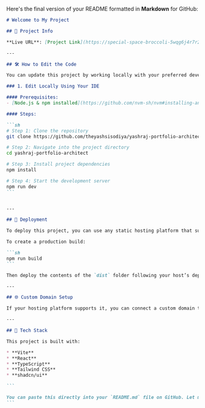 Here's the final version of your README formatted in **Markdown** for GitHub:

````markdown
# Welcome to My Project

## 📌 Project Info

**Live URL**: [Project Link](https://special-space-broccoli-5wqg6j4r7r2vpjj-8080.app.github.dev/)

---

## 🛠️ How to Edit the Code

You can update this project by working locally with your preferred development environment.

### 1. Edit Locally Using Your IDE

#### Prerequisites:
- [Node.js & npm installed](https://github.com/nvm-sh/nvm#installing-and-updating)

#### Steps:

```sh
# Step 1: Clone the repository
git clone https://github.com/theyashsisodiya/yashraj-portfolio-architect/

# Step 2: Navigate into the project directory
cd yashraj-portfolio-architect

# Step 3: Install project dependencies
npm install

# Step 4: Start the development server
npm run dev
```


---

## 🚀 Deployment

To deploy this project, you can use any static hosting platform that supports Vite or React, such as **Vercel**, **Netlify**, or your preferred service.

To create a production build:

```sh
npm run build
```

Then deploy the contents of the `dist` folder following your host’s deployment instructions.

---

## 🌐 Custom Domain Setup

If your hosting platform supports it, you can connect a custom domain to your deployment. Refer to your hosting provider’s documentation for detailed setup instructions.

---

## 🧱 Tech Stack

This project is built with:

* **Vite**
* **React**
* **TypeScript**
* **Tailwind CSS**
* **shadcn/ui**

```

You can paste this directly into your `README.md` file on GitHub. Let me know if you'd like to add sections like screenshots, badges, or contribution guidelines.
```
